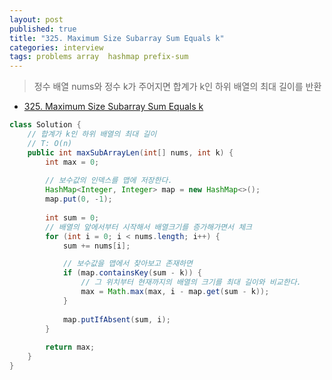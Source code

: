 ```yaml
---
layout: post
published: true
title: "325. Maximum Size Subarray Sum Equals k"
categories: interview
tags: problems array  hashmap prefix-sum
---
```


> 정수 배열 nums와 정수 k가 주어지면 합계가 k인 하위 배열의 최대 길이를 반환

- [325. Maximum Size Subarray Sum Equals k](https://leetcode.com/problems/maximum-size-subarray-sum-equals-k/)

```java
class Solution {
    // 합계가 k인 하위 배열의 최대 길이
    // T: O(n)
    public int maxSubArrayLen(int[] nums, int k) {
        int max = 0;
        
        // 보수값의 인덱스를 맵에 저장한다.
        HashMap<Integer, Integer> map = new HashMap<>();
        map.put(0, -1);
        
        int sum = 0;
        // 배열의 앞에서부터 시작해서 배열크기를 증가해가면서 체크
        for (int i = 0; i < nums.length; i++) {
            sum += nums[i];

            // 보수값을 맵에서 찾아보고 존재하면
            if (map.containsKey(sum - k)) {
                // 그 위치부터 현재까지의 배열의 크기를 최대 길이와 비교한다.
                max = Math.max(max, i - map.get(sum - k));
            }
            
            map.putIfAbsent(sum, i);
        }
        
        return max;
    }
}
```
